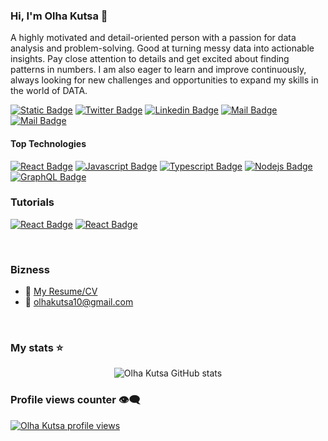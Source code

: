 ### Hi, I'm Olha Kutsa 👋

A highly motivated and detail-oriented person with a
passion for data analysis and problem-solving. Good at
turning messy data into actionable insights. Pay close
attention to details and get excited about finding patterns
in numbers. I am also eager to learn and improve
continuously, always looking for new challenges and
opportunities to expand my skills in the world of DATA.


[![Static Badge](https://img.shields.io/badge/YouTube-e74c3c?style=flat&logo=youtube&logoColor=white&labelColor=e74c3c&link=https%3A%2F%2Fm.youtube.com%2Fwatch%3Fv%3D8ho4Xp-9vqI%26t%3D24s)]()
[![Twitter Badge](https://img.shields.io/badge/-@OlhaKutsa-1ca0f1?style=flat&labelColor=1ca0f1&logo=twitter&logoColor=white&link=https://twitter.com/MaksymRudnyi)]() 
[![Linkedin Badge](https://img.shields.io/badge/-OlhaKutsa-0e76a8?style=flat&labelColor=0e76a8&logo=linkedin&logoColor=white)](https://www.linkedin.com/in/olha-kutsa-8b2a5a2a2/) 
[![Mail Badge](https://img.shields.io/badge/-OlhaKutsa-e84393?style=flat&labelColor=e84393&logo=instagram&logoColor=white)]() 
[![Mail Badge](https://img.shields.io/badge/-OlhaKutsa-c0392b?style=flat&labelColor=c0392b&logo=gmail&logoColor=white)](mailto:olhakutsa10@gmail.com)

#### Top Technologies

[![React Badge](https://img.shields.io/badge/-Python-61DBFB?style=for-the-badge&labelColor=black&logo=react&logoColor=61DBFB)](https://www.python.org/) [![Javascript Badge](https://img.shields.io/badge/-BigQuery-F0DB4F?style=for-the-badge&labelColor=black&logo=javascript&logoColor=F0DB4F)](https://cloud.google.com/bigquery?hl=en) [![Typescript Badge](https://img.shields.io/badge/-Tableau-007acc?style=for-the-badge&labelColor=black&logo=typescript&logoColor=007acc)](https://www.tableau.com/) [![Nodejs Badge](https://img.shields.io/badge/-LookerStudio-3C873A?style=for-the-badge&labelColor=black&logo=node.js&logoColor=3C873A)](https://lookerstudio.google.com/navigation/reporting) [![GraphQL Badge](https://img.shields.io/badge/-GoogleSheets-e535ab?style=for-the-badge&labelColor=black&logo=node.js&logoColor=e535ab)](https://www.google.com/intl/en_en/sheets/about/)

### Tutorials

[![React Badge](https://img.shields.io/badge/-GoogleDataAnalytics-61DBFB?style=for-the-badge&labelColor=black&logo=react&logoColor=61DBFB)](https://www.coursera.org/professional-certificates/google-data-analytics?) 
[![React Badge](https://img.shields.io/badge/-IbmDataAnalyst-61DBFB?style=for-the-badge&labelColor=black&logo=react&logoColor=61DBFB)](https://www.coursera.org/professional-certificates/ibm-data-analyst) 

<br/>

### Bizness
- :paperclip: [My Resume/CV](https://github.com/OlhaKutsa/DataAnalysisPortfolio/blob/main/CV_Kutsa_Olha.pdf)
- :email: olhakutsa10@gmail.com

<br/>

### My stats ⭐

<div align="center">
<img alt="Olha Kutsa GitHub stats" src="https://github-readme-stats.vercel.app/api?username=OlhaKutsa&show_icons=true&theme=transparent"/>
</div>

### Profile views counter 👁️‍🗨️
[![Olha Kutsa profile views](https://u8views.com/api/v1/github/profiles/159557098/views/day-week-month-total-count.svg)](https://u8views.com/github/OlhaKutsa)
